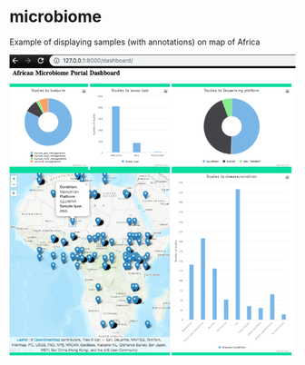 # microbiome

Example of displaying samples (with annotations) on map of Africa

![](images/visuals.png?raw=true)
